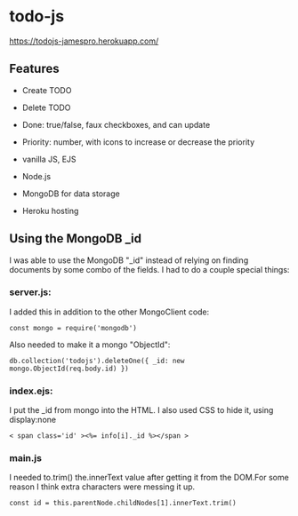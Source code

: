 # todo-js


https://todojs-jamespro.herokuapp.com/

## Features

* Create TODO
* Delete TODO
* Done: true/false, faux checkboxes, and can update
* Priority: number, with icons to increase or decrease the priority

* vanilla JS, EJS
* Node.js
* MongoDB for data storage
* Heroku hosting

## Using the MongoDB _id

I was able to use the MongoDB "_id" instead of relying on finding documents by some combo of the fields. I had to do a couple special things:

### server.js:

I added this in addition to the other MongoClient code:

`const mongo = require('mongodb')`

Also needed to make it a mongo "ObjectId":

`db.collection('todojs').deleteOne({ _id: new mongo.ObjectId(req.body.id) })`

### index.ejs:

I put the _id from mongo into the HTML. I also used CSS to hide it, using display:none

`< span class='id' ><%= info[i]._id %></span >`

### main.js

I needed to.trim() the.innerText value after getting it from the DOM.For some reason I think extra characters were messing it up.

`const id = this.parentNode.childNodes[1].innerText.trim()`

